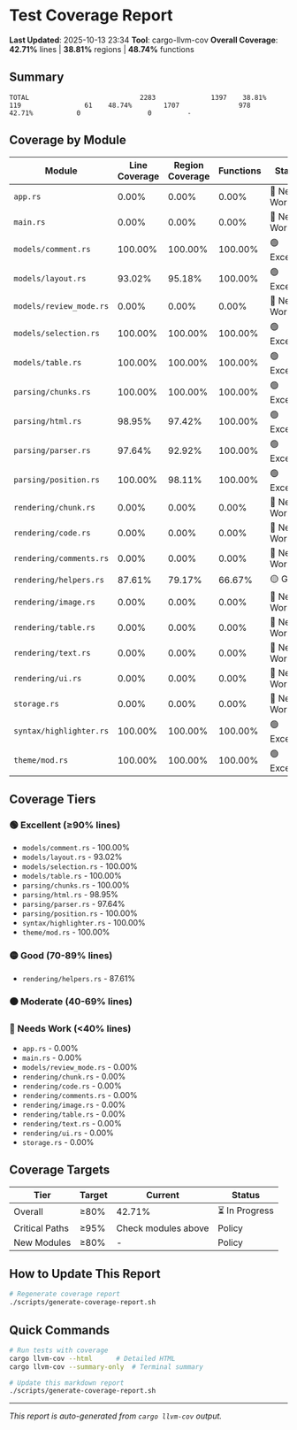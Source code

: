 # Test Coverage Report

**Last Updated**: 2025-10-13 23:34
**Tool**: cargo-llvm-cov
**Overall Coverage**: **42.71%** lines | **38.81%** regions | **48.74%** functions

## Summary

```
TOTAL                            2283              1397    38.81%         119                61    48.74%        1707               978    42.71%           0                 0         -
```

## Coverage by Module

| Module | Line Coverage | Region Coverage | Functions | Status |
|--------|--------------|-----------------|-----------|--------|
| `app.rs` | 0.00% | 0.00% | 0.00% | 🔴 Needs Work |
| `main.rs` | 0.00% | 0.00% | 0.00% | 🔴 Needs Work |
| `models/comment.rs` | 100.00% | 100.00% | 100.00% | 🟢 Excellent |
| `models/layout.rs` | 93.02% | 95.18% | 100.00% | 🟢 Excellent |
| `models/review_mode.rs` | 0.00% | 0.00% | 0.00% | 🔴 Needs Work |
| `models/selection.rs` | 100.00% | 100.00% | 100.00% | 🟢 Excellent |
| `models/table.rs` | 100.00% | 100.00% | 100.00% | 🟢 Excellent |
| `parsing/chunks.rs` | 100.00% | 100.00% | 100.00% | 🟢 Excellent |
| `parsing/html.rs` | 98.95% | 97.42% | 100.00% | 🟢 Excellent |
| `parsing/parser.rs` | 97.64% | 92.92% | 100.00% | 🟢 Excellent |
| `parsing/position.rs` | 100.00% | 98.11% | 100.00% | 🟢 Excellent |
| `rendering/chunk.rs` | 0.00% | 0.00% | 0.00% | 🔴 Needs Work |
| `rendering/code.rs` | 0.00% | 0.00% | 0.00% | 🔴 Needs Work |
| `rendering/comments.rs` | 0.00% | 0.00% | 0.00% | 🔴 Needs Work |
| `rendering/helpers.rs` | 87.61% | 79.17% | 66.67% | 🟡 Good |
| `rendering/image.rs` | 0.00% | 0.00% | 0.00% | 🔴 Needs Work |
| `rendering/table.rs` | 0.00% | 0.00% | 0.00% | 🔴 Needs Work |
| `rendering/text.rs` | 0.00% | 0.00% | 0.00% | 🔴 Needs Work |
| `rendering/ui.rs` | 0.00% | 0.00% | 0.00% | 🔴 Needs Work |
| `storage.rs` | 0.00% | 0.00% | 0.00% | 🔴 Needs Work |
| `syntax/highlighter.rs` | 100.00% | 100.00% | 100.00% | 🟢 Excellent |
| `theme/mod.rs` | 100.00% | 100.00% | 100.00% | 🟢 Excellent |

## Coverage Tiers

### 🟢 Excellent (≥90% lines)
- `models/comment.rs` - 100.00%
- `models/layout.rs` - 93.02%
- `models/selection.rs` - 100.00%
- `models/table.rs` - 100.00%
- `parsing/chunks.rs` - 100.00%
- `parsing/html.rs` - 98.95%
- `parsing/parser.rs` - 97.64%
- `parsing/position.rs` - 100.00%
- `syntax/highlighter.rs` - 100.00%
- `theme/mod.rs` - 100.00%

### 🟡 Good (70-89% lines)
- `rendering/helpers.rs` - 87.61%

### 🟠 Moderate (40-69% lines)

### 🔴 Needs Work (<40% lines)
- `app.rs` - 0.00%
- `main.rs` - 0.00%
- `models/review_mode.rs` - 0.00%
- `rendering/chunk.rs` - 0.00%
- `rendering/code.rs` - 0.00%
- `rendering/comments.rs` - 0.00%
- `rendering/image.rs` - 0.00%
- `rendering/table.rs` - 0.00%
- `rendering/text.rs` - 0.00%
- `rendering/ui.rs` - 0.00%
- `storage.rs` - 0.00%

## Coverage Targets

| Tier | Target | Current | Status |
|------|--------|---------|--------|
| Overall | ≥80% | 42.71% | ⏳ In Progress |
| Critical Paths | ≥95% | Check modules above | Policy |
| New Modules | ≥80% | - | Policy |

## How to Update This Report

```bash
# Regenerate coverage report
./scripts/generate-coverage-report.sh
```

## Quick Commands

```bash
# Run tests with coverage
cargo llvm-cov --html      # Detailed HTML
cargo llvm-cov --summary-only  # Terminal summary

# Update this markdown report
./scripts/generate-coverage-report.sh
```

---

*This report is auto-generated from `cargo llvm-cov` output.*
